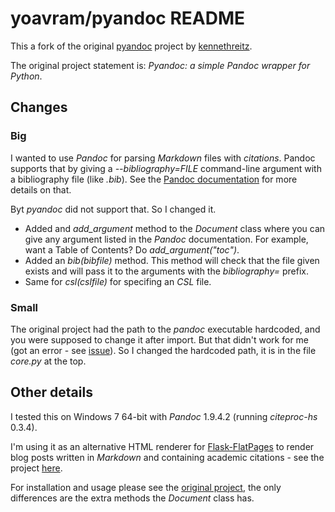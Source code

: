 # yoavram/pyandoc README

This a fork of the original [pyandoc](https://github.com/kennethreitz/pyandoc) project by [kennethreitz](https://github.com/kennethreitz).

The original project statement is: *Pyandoc: a simple Pandoc wrapper for Python*.

## Changes

### Big

I wanted to use *Pandoc* for parsing *Markdown* files with *citations*.
Pandoc supports that by giving a *--bibliography=FILE* command-line argument with a bibliography file (like *.bib*).
See the [Pandoc documentation](http://johnmacfarlane.net/pandoc/README.html#citations) for more details on that.

Byt *pyandoc* did not support that. So I changed it.

  - Added and *add_argument* method to the *Document* class where you can give any argument listed in the *Pandoc* documentation.
  For example, want a Table of Contents? Do *add_argument("toc")*. 
  - Added an *bib(bibfile)* method. This method will check that the file given exists and will pass it to the arguments with the *bibliography=* prefix.
  - Same for *csl(cslfile)* for specifing an *CSL* file.

### Small

The original project had the path to the *pandoc* executable hardcoded, and you were supposed to change it after import.
But that didn't work for me (got an error - see [issue](https://github.com/kennethreitz/pyandoc/issues/5)).
So I changed the hardcoded path, it is in the file *core.py* at the top.


## Other details

I tested this on Windows 7 64-bit with *Pandoc* 1.9.4.2 (running *citeproc-hs* 0.3.4).

I'm using it as an alternative HTML renderer for [Flask-FlatPages](http://packages.python.org/Flask-FlatPages/#flask_flatpages) 
to render blog posts written in *Markdown* and containing academic citations - see the project [here](https://bitbucket.org/yoavram/msb).

For installation and usage please see the [original project](https://github.com/kennethreitz/pyandoc),
the only differences are the extra methods the *Document* class has.
